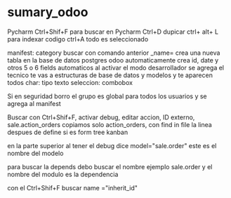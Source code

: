 # sumary_odoo
Pycharm
Ctrl+Shif+F para buscar en Pycharm
Ctrl+D dupicar 
ctrl+ alt+ L para indexar codigo
ctrl+A todo es seleccionado

manifest: category buscar con comando anterior
_name= crea una nueva tabla en la base de datos postgres
odoo automaticamente crea id, date y otros 5 o 6 fields automaticos
al activar el modo desarrollador se agrega el tecnico te vas a estructuras de base de datos y modelos y te aparecen todos
char: tipo texto seleccion: combobox

Si en seguridad borro el grupo es global para todos los usuarios y se agrega al manifest

Buscar con Ctrl+Shif+F, activar debug, editar accion, ID externo, sale.action_orders copiamos solo action_orders, con find in file 
la linea despues de <field name="arch" type="xml"> define si es form tree kanban
  
  
  en la parte superior al tener el debug dice model="sale.order" este es el nombre del modelo
  
  para buscar la depends debo buscar el nombre ejemplo sale.order y el nombre del modulo es la dependencia
  
  con el Ctrl+Shif+F buscar name ="inherit_id"
